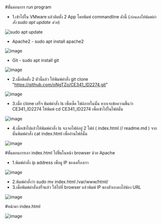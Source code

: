 
#ขั้นตอนการ run program
 - 1.เข้าไปใน VMware แล้วติดตั้ง 2 App โดยพิมพ์ commandline ดังนี้
(*ก่อนลงให้พิมพ์คำสั่ง sudo apt update ด้วย*)

![sudo apt update](https://github.com/oNgTZo/CE341_ID2274/assets/144314188/062739da-a322-4b2e-85ba-57532a13665c)

 - Apache2 - sudo apt install apache2
   
![image](https://github.com/oNgTZo/CE341_ID2274/assets/144314188/b19f3946-c9eb-4019-a522-6b218d286f1e)

 - Git - sudo apt install git
   
![image](https://github.com/oNgTZo/CE341_ID2274/assets/144314188/22034d7c-e146-4be1-a002-b903b22225c4)

 - 2.เมื่อติดตั้ง 2 ตัวนี้แล้ว ให้พิมพ์คำสั่ง git clone "https://github.com/oNgTZo/CE341_ID2274.git"
   
![image](https://github.com/oNgTZo/CE341_ID2274/assets/144314188/735ceafa-b362-4810-9ee0-c362f9a436b8)

 - 3.เมื่อ clone เสร็จ พิมพ์คำสั่ง ls เพื่อเช็ค ไฟล์ภายในนั้น หากเจอข้อความขึ้นว่า CE341_ID2274 ให้พิมพ์ cd CE341_ID2274 เพื่อเข้าไปในไฟล์นั้น
   
![image](https://github.com/oNgTZo/CE341_ID2274/assets/144314188/cf1e6aea-3cec-48dc-9b79-8303dad23baf)

 - 4.เมื่อเข้าไปแล้วให้พิมพ์คำสั่ง ls จะเจอไฟล์อยู่ 2 ไฟล์ ( index.html // readme.md ) จากนั้นพิมพ์คำสั่ง cat index.html เพื่ออ่านไฟล์นั้น
   
![image](https://github.com/oNgTZo/CE341_ID2274/assets/144314188/98f921a5-9cf8-4d87-af0a-09eb8fccc895)






#ขั้นตอนการเอา index.html ไปขึ้นในหน้า browser ด้วย Apache
 - 1.พิมพ์คำสั่ง ip address เพื่อดู IP ของเครื่องเรา

![image](https://github.com/oNgTZo/CE341_ID2274/assets/144314188/20e8f29c-6d75-490d-9bed-4336a28faf5b)

 - 2.พิมพ์คำสั่งว่า sudo mv index.html /var/www/html/
 - 3.เมื่อพิมพ์คำสั่งเสร็จแล้ว ให้ไปที่ browser แล้วพิมพ์ IP ของตัวเองลงไปช่อง URL
   
![image](https://github.com/oNgTZo/CE341_ID2274/assets/144314188/5dac6fff-5862-4692-bc78-95ccc481bf3a)





#หน้าตา index.html

![image](https://github.com/oNgTZo/CE341_ID2274/assets/144314188/7f58963d-6588-499c-bce5-b4e4dca8a985)


